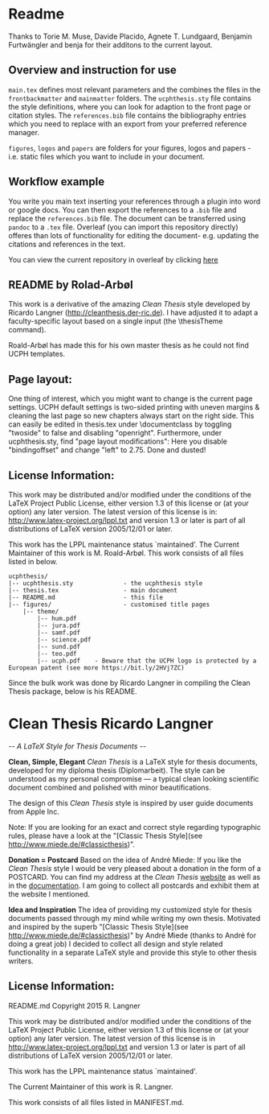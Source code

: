 <!-- % **************************************************

                   UCPH Thesis

       -- A LaTeX Style for Thesis at UCPH --

           Copyright 2019 M. Roald-Arbøl

% ************************************************** -->

# Readme

Thanks to Torie M. Muse, Davide Placido, Agnete T. Lundgaard, Benjamin Furtwängler 
and benja for their additons to the current layout. 

## Overview and instruction for use

`main.tex` defines most relevant parameters and the combines the files in the `frontbackmatter`
and `mainmatter` folders. The `ucphthesis.sty` file contains the style definitions, 
where you can look for adaption to the front page or citation styles.
The `references.bib` file contains the bibliography entries which you need to replace 
with an export from your preferred reference manager.

`figures`, `logos` and `papers` are folders for your figures, logos and papers - i.e. 
static files which you want to include in your document.

## Workflow example

You write you main text inserting your references through a plugin into word or google docs.
You can then export the references to a `.bib` file and replace the `references.bib` file.
The document can be transferred using `pandoc` to a `.tex` file. Overleaf (you can import this 
repository directly) offeres than lots of functionality for editing the document- e.g. 
updating the citations and references in the text. 

You can view the current repository in overleaf by clicking
[here](https://www.overleaf.com/read/cdnzwzrqxmyf#f04a50)



## README by Rolad-Arbøl

This work is a derivative of the amazing *Clean Thesis* style developed by Ricardo Langner (http://cleanthesis.der-ric.de). I have adjusted it to adapt a faculty-specific layout based on a single input (the \thesisTheme command). 

Roald-Arbøl has made this for his own master thesis as he could not find UCPH templates.

## Page layout:
One thing of interest, which you might want to change is the current page settings.
UCPH default settings is two-sided printing with uneven margins & cleaning the last page so new chapters always start on the right side.
This can easily be edited in thesis.tex under \documentclass by toggling "twoside" to false and disabling "openright".
Furthermore, under ucphthesis.sty, find "page layout modifications": Here you disable "bindingoffset" and change "left" to 2.75. Done and dusted!


## License Information:

This work may be distributed and/or modified under the
conditions of the LaTeX Project Public License, either version 1.3
of this license or (at your option) any later version.
The latest version of this license is in:
       http://www.latex-project.org/lppl.txt
and version 1.3 or later is part of all distributions of LaTeX
version 2005/12/01 or later.

This work has the LPPL maintenance status `maintained'.
The Current Maintainer of this work is M. Roald-Arbøl.
This work consists of all files listed in below.


```
ucphthesis/
|-- ucphthesis.sty              - the ucphthesis style
|-- thesis.tex                  - main document
|-- README.md                   - this file
|-- figures/                    - customised title pages
    |-- theme/
        |-- hum.pdf
        |-- jura.pdf
        |-- samf.pdf
        |-- science.pdf
        |-- sund.pdf
        |-- teo.pdf
        |-- ucph.pdf    - Beware that the UCPH logo is protected by a European patent (see more https://bit.ly/2HVj7ZC)
```

Since the bulk work was done by Ricardo Langner in compiling the Clean Thesis package, below is his README.

# Clean Thesis Ricardo Langner
*-- A LaTeX Style for Thesis Documents --*

**Clean, Simple, Elegant**
*Clean Thesis* is a LaTeX style for thesis documents, developed for my diploma thesis (Diplomarbeit). The style can be understood as my personal compromise — a typical clean looking scientific document combined and polished with minor beautifications.

The design of this *Clean Thesis* style is inspired by user guide documents from Apple Inc.

Note: If you are looking for an exact and correct style regarding typographic rules, please have a look at the "[Classic Thesis Style](see http://www.miede.de/#classicthesis)".

**Donation = Postcard**
Based on the idea of André Miede: If you like the *Clean Thesis* style I would be very pleased about a donation in the form of a POSTCARD. You can find my address at the *Clean Thesis* [website](http://cleanthesis.der-ric.de/) as well as in the [documentation](Clean-Thesis.pdf). I am going to collect all postcards and exhibit them at the website I mentioned.

**Idea and Inspiration**
The idea of providing my customized style for thesis documents passed through my mind while writing my own thesis. Motivated and inspired by the superb "[Classic Thesis Style](see http://www.miede.de/#classicthesis)" by André Miede (thanks to André for doing a great job) I decided to collect all design and style related functionality in a separate LaTeX style and provide this style to other thesis writers.

## License Information:

README.md
Copyright 2015 R. Langner

This work may be distributed and/or modified under the
conditions of the LaTeX Project Public License, either version 1.3
of this license or (at your option) any later version.
The latest version of this license is in
  http://www.latex-project.org/lppl.txt
and version 1.3 or later is part of all distributions of LaTeX
version 2005/12/01 or later.

This work has the LPPL maintenance status `maintained'.

The Current Maintainer of this work is R. Langner.

This work consists of all files listed in MANIFEST.md.
